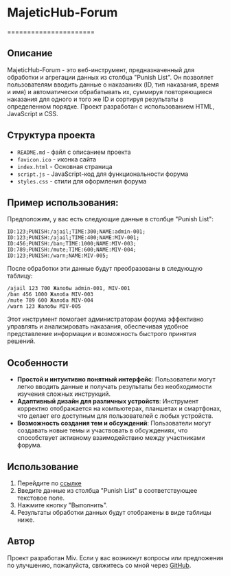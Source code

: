 # MajeticHub-Forum
======================

## Описание
MajeticHub-Forum - это веб-инструмент, предназначенный для обработки и агрегации данных из столбца "Punish List". Он позволяет пользователям вводить данные о наказаниях (ID, тип наказания, время и имя) и автоматически обрабатывать их, суммируя повторяющиеся наказания для одного и того же ID и сортируя результаты в определенном порядке. Проект разработан с использованием HTML, JavaScript и CSS.

## Структура проекта
- `README.md` - файл с описанием проекта
- `favicon.ico` - иконка сайта
- `index.html` - Основная страница
- `script.js` - JavaScript-код для функциональности форума
- `styles.css` - стили для оформления форума

## Пример использования:
Предположим, у вас есть следующие данные в столбце "Punish List":
```
ID:123;PUNISH:/ajail;TIME:300;NAME:admin-001;
ID:123;PUNISH:/ajail;TIME:400;NAME:MIV-001;
ID:456;PUNISH:/ban;TIME:1000;NAME:MIV-003;
ID:789;PUNISH:/mute;TIME:600;NAME:MIV-004;
ID:123;PUNISH:/warn;NAME:MIV-005;
```
После обработки эти данные будут преобразованы в следующую таблицу:
```
/ajail 123 700 Жалобы admin-001, MIV-001
/ban 456 1000 Жалоба MIV-003
/mute 789 600 Жалоба MIV-004
/warn 123 Жалобы MIV-005
```

Этот инструмент помогает администраторам форума эффективно управлять и анализировать наказания, обеспечивая удобное представление информации и возможность быстрого принятия решений.

## Особенности
- **Простой и интуитивно понятный интерфейс**: Пользователи могут легко вводить данные и получать результаты без необходимости изучения сложных инструкций.
- **Адаптивный дизайн для различных устройств**: Инструмент корректно отображается на компьютерах, планшетах и смартфонах, что делает его доступным для пользователей с любых устройств.
- **Возможность создания тем и обсуждений**: Пользователи могут создавать новые темы и участвовать в обсуждениях, что способствует активному взаимодействию между участниками форума.

## Использование
1. Перейдите по [ссылке](https://housemiv.github.io/MajeticHub-Forum/)
2. Введите данные из столбца "Punish List" в соответствующее текстовое поле.
3. Нажмите кнопку "Выполнить".
4. Результаты обработки данных будут отображены в виде таблицы ниже.

## Автор
Проект разработан Miv. Если у вас возникнут вопросы или предложения по улучшению, пожалуйста, свяжитесь со мной через [GitHub](https://housemiv.github.io/HouseMiv/).
